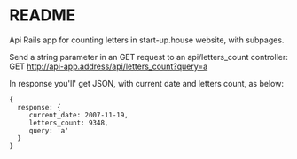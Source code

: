 # README

Api Rails app for counting letters in start-up.house website, with subpages.

Send a string parameter in an GET request to an api/letters_count controller:
GET http://api-app.address/api/letters_count?query=a

In response you'll' get JSON, with current date and letters count, as below:

```
{
  response: {
     current_date: 2007-11-19,
     letters_count: 9348,
     query: 'a'
  }
}
```
